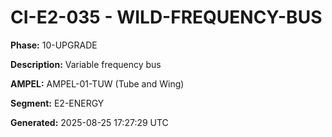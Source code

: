# CI-E2-035 - WILD-FREQUENCY-BUS

**Phase:** 10-UPGRADE

**Description:** Variable frequency bus

**AMPEL:** AMPEL-01-TUW (Tube and Wing)

**Segment:** E2-ENERGY

**Generated:** 2025-08-25 17:27:29 UTC
